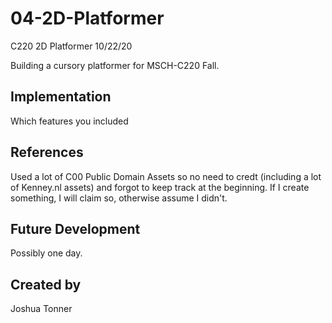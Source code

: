 # 04-2D-Platformer
C220 2D Platformer 10/22/20

Building a cursory platformer for MSCH-C220 Fall.

## Implementation
Which features you included

## References
Used a lot of C00 Public Domain Assets so no need to credt (including a lot of Kenney.nl assets) and forgot to keep track at the beginning. If I create something, I will claim so, otherwise assume I didn't.

## Future Development
Possibly one day. 

## Created by
Joshua Tonner
